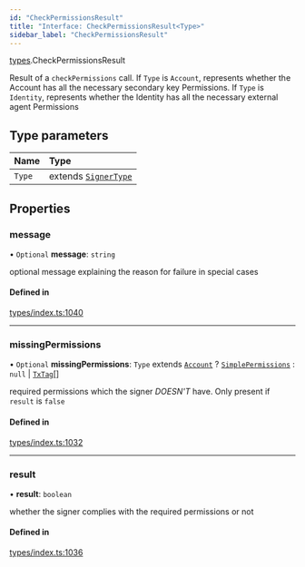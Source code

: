 ```yaml
---
id: "CheckPermissionsResult"
title: "Interface: CheckPermissionsResult<Type>"
sidebar_label: "CheckPermissionsResult"
---
```


[types](../../../modules/Types/Types.md).CheckPermissionsResult

Result of a `checkPermissions` call. If `Type` is `Account`, represents whether the Account
  has all the necessary secondary key Permissions. If `Type` is `Identity`, represents whether the
  Identity has all the necessary external agent Permissions

## Type parameters

| Name | Type |
| :------ | :------ |
| `Type` | extends [`SignerType`](../../../enums/Types/SignerType/SignerType.md) |

## Properties

### message

• `Optional` **message**: `string`

optional message explaining the reason for failure in special cases

#### Defined in

[types/index.ts:1040](https://github.com/PolymeshAssociation/polymesh-sdk/blob/91c2d2d8/src/types/index.ts#L1040)

___

### missingPermissions

• `Optional` **missingPermissions**: `Type` extends [`Account`](../../../enums/Types/SignerType/SignerType.md#account) ? [`SimplePermissions`](../SimplePermissions/SimplePermissions.md) : ``null`` \| [`TxTag`](../../../modules/Generated/Types/Types.md#txtag)[]

required permissions which the signer *DOESN'T* have. Only present if `result` is `false`

#### Defined in

[types/index.ts:1032](https://github.com/PolymeshAssociation/polymesh-sdk/blob/91c2d2d8/src/types/index.ts#L1032)

___

### result

• **result**: `boolean`

whether the signer complies with the required permissions or not

#### Defined in

[types/index.ts:1036](https://github.com/PolymeshAssociation/polymesh-sdk/blob/91c2d2d8/src/types/index.ts#L1036)
